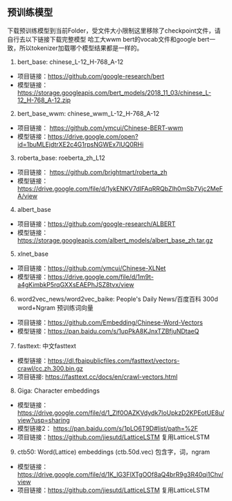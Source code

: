 ## 预训练模型

下载预训练模型到当前Folder，受文件大小限制这里移除了checkpoint文件，请自行去以下链接下载完整模型
哈工大wwm bert的vocab文件和google bert一致，所以tokenizer加载哪个模型结果都是一样的。

1. bert_base: chinese_L-12_H-768_A-12
- 项目链接：https://github.com/google-research/bert
- 模型链接：https://storage.googleapis.com/bert_models/2018_11_03/chinese_L-12_H-768_A-12.zip

2. bert_base_wwm: chinese_wwm_L-12_H-768_A-12
- 项目链接： https://github.com/ymcui/Chinese-BERT-wwm
- 模型链接：https://drive.google.com/open?id=1buMLEjdtrXE2c4G1rpsNGWEx7lUQ0RHi

3. roberta_base: roeberta_zh_L12
- 项目链接： https://github.com/brightmart/roberta_zh
- 模型链接：https://drive.google.com/file/d/1ykENKV7dIFAqRRQbZIh0mSb7Vjc2MeFA/view

4. albert_base
- 项目链接：https://github.com/google-research/ALBERT
- 模型链接：https://storage.googleapis.com/albert_models/albert_base_zh.tar.gz

5. xlnet_base
- 项目链接：https://github.com/ymcui/Chinese-XLNet
- 模型链接：https://drive.google.com/file/d/1m9t-a4gKimbkP5rqGXXsEAEPhJSZ8tvx/view

6. word2vec_news/word2vec_baike: People's Daily News/百度百科 300d word+Ngram 预训练词向量
- 项目链接：https://github.com/Embedding/Chinese-Word-Vectors
- 模型链接：https://pan.baidu.com/s/1upPkA8KJnxTZBfjuNDtaeQ

7. fasttext: 中文fasttext
- 模型链接：https://dl.fbaipublicfiles.com/fasttext/vectors-crawl/cc.zh.300.bin.gz
- 项目链接: https://fasttext.cc/docs/en/crawl-vectors.html

8. Giga: Character embeddings
- 模型链接：https://drive.google.com/file/d/1_Zlf0OAZKVdydk7loUpkzD2KPEotUE8u/view?usp=sharing
- 模型链接2： https://pan.baidu.com/s/1pLO6T9D#list/path=%2F
- 项目链接：https://github.com/jiesutd/LatticeLSTM 复用LatticeLSTM

9. ctb50: Word(Lattice) embeddings (ctb.50d.vec) 包含字，词，ngram
- 模型链接：https://drive.google.com/file/d/1K_lG3FlXTgOOf8aQ4brR9g3R40qi1Chv/view
- 项目链接：https://github.com/jiesutd/LatticeLSTM 复用LatticeLSTM
